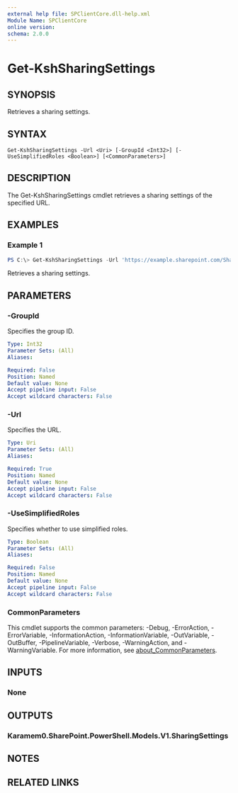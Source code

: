 ```yaml
---
external help file: SPClientCore.dll-help.xml
Module Name: SPClientCore
online version:
schema: 2.0.0
---
```


# Get-KshSharingSettings

## SYNOPSIS
Retrieves a sharing settings.

## SYNTAX

```
Get-KshSharingSettings -Url <Uri> [-GroupId <Int32>] [-UseSimplifiedRoles <Boolean>] [<CommonParameters>]
```

## DESCRIPTION
The Get-KshSharingSettings cmdlet retrieves a sharing settings of the specified URL.

## EXAMPLES

### Example 1
```powershell
PS C:\> Get-KshSharingSettings -Url 'https://example.sharepoint.com/Shared%20Documents/README.txt'
```

Retrieves a sharing settings.

## PARAMETERS

### -GroupId
Specifies the group ID.

```yaml
Type: Int32
Parameter Sets: (All)
Aliases:

Required: False
Position: Named
Default value: None
Accept pipeline input: False
Accept wildcard characters: False
```

### -Url
Specifies the URL.

```yaml
Type: Uri
Parameter Sets: (All)
Aliases:

Required: True
Position: Named
Default value: None
Accept pipeline input: False
Accept wildcard characters: False
```

### -UseSimplifiedRoles
Specifies whether to use simplified roles.

```yaml
Type: Boolean
Parameter Sets: (All)
Aliases:

Required: False
Position: Named
Default value: None
Accept pipeline input: False
Accept wildcard characters: False
```

### CommonParameters
This cmdlet supports the common parameters: -Debug, -ErrorAction, -ErrorVariable, -InformationAction, -InformationVariable, -OutVariable, -OutBuffer, -PipelineVariable, -Verbose, -WarningAction, and -WarningVariable. For more information, see [about_CommonParameters](http://go.microsoft.com/fwlink/?LinkID=113216).

## INPUTS

### None
## OUTPUTS

### Karamem0.SharePoint.PowerShell.Models.V1.SharingSettings
## NOTES

## RELATED LINKS
